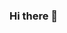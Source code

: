 ### Hi there 👋
<!--
[![@rovel's Holopin board](https://holopin.io/api/user/board?user=rovel)](https://holopin.io/@rovel)
-->

<!--
**Rovel/rovel** is a ✨ _special_ ✨ repository because its `README.md` (this file) appears on your GitHub profile.

Here are some ideas to get you started:

- 🔭 I’m currently working on ...
- 🌱 I’m currently learning ...
- 👯 I’m looking to collaborate on ...
- 🤔 I’m looking for help with ...
- 💬 Ask me about ...
- 📫 How to reach me: ...
- 😄 Pronouns: ...
- ⚡ Fun fact: ...
-->
